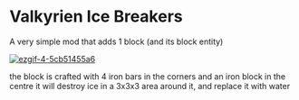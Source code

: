 # Valkyrien Ice Breakers
A very simple mod that adds 1 block (and its block entity)

<a href="https://imgbb.com/"><img src="https://i.ibb.co/qJjtBg4/ezgif-4-5cb51455a6.gif" alt="ezgif-4-5cb51455a6" border="0"></a>

the block is crafted with 4 iron bars in the corners and an iron block in the centre
it will destroy ice in a 3x3x3 area around it, and replace it with water